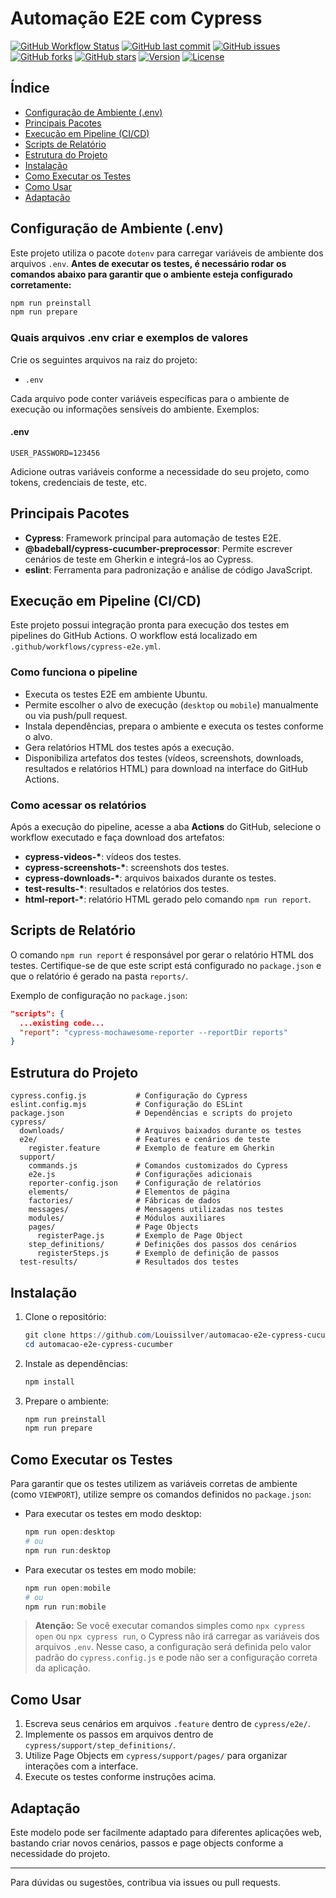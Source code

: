 # Automação E2E com Cypress

[![GitHub Workflow Status](https://img.shields.io/github/actions/workflow/status/Louissilver/automacao-e2e-cypress-cucumber/cypress-e2e.yml?branch=main)](https://github.com/Louissilver/automacao-e2e-cypress-cucumber/actions)
[![GitHub last commit](https://img.shields.io/github/last-commit/Louissilver/automacao-e2e-cypress-cucumber)](https://github.com/Louissilver/automacao-e2e-cypress-cucumber/commits/main)
[![GitHub issues](https://img.shields.io/github/issues/Louissilver/automacao-e2e-cypress-cucumber)](https://github.com/Louissilver/automacao-e2e-cypress-cucumber/issues)
[![GitHub forks](https://img.shields.io/github/forks/Louissilver/automacao-e2e-cypress-cucumber?style=social)](https://github.com/Louissilver/automacao-e2e-cypress-cucumber/network/members)
[![GitHub stars](https://img.shields.io/github/stars/Louissilver/automacao-e2e-cypress-cucumber?style=social)](https://github.com/Louissilver/automacao-e2e-cypress-cucumber/stargazers)
[![Version](https://img.shields.io/badge/version-1.0.0-brightgreen.svg)](https://github.com/Louissilver/automacao-e2e-cypress-cucumber)
[![License](https://img.shields.io/badge/license-ISC-blue.svg)](LICENSE)

## Índice

- [Configuração de Ambiente (.env)](#configuração-de-ambiente-env)
- [Principais Pacotes](#principais-pacotes)
- [Execução em Pipeline (CI/CD)](#execução-em-pipeline-cicd)
- [Scripts de Relatório](#scripts-de-relatório)
- [Estrutura do Projeto](#estrutura-do-projeto)
- [Instalação](#instalação)
- [Como Executar os Testes](#como-executar-os-testes)
- [Como Usar](#como-usar)
- [Adaptação](#adaptação)

## Configuração de Ambiente (.env)

Este projeto utiliza o pacote `dotenv` para carregar variáveis de ambiente dos arquivos `.env`.
**Antes de executar os testes, é necessário rodar os comandos abaixo para garantir que o ambiente esteja configurado corretamente:**

```powershell
npm run preinstall
npm run prepare
```

### Quais arquivos .env criar e exemplos de valores

Crie os seguintes arquivos na raiz do projeto:

- `.env`

Cada arquivo pode conter variáveis específicas para o ambiente de execução ou informações sensíveis do ambiente. Exemplos:

#### .env

```env
USER_PASSWORD=123456
```

Adicione outras variáveis conforme a necessidade do seu projeto, como tokens, credenciais de teste, etc.

## Principais Pacotes

- **Cypress**: Framework principal para automação de testes E2E.
- **@badeball/cypress-cucumber-preprocessor**: Permite escrever cenários de teste em Gherkin e integrá-los ao Cypress.
- **eslint**: Ferramenta para padronização e análise de código JavaScript.

## Execução em Pipeline (CI/CD)

Este projeto possui integração pronta para execução dos testes em pipelines do GitHub Actions. O workflow está localizado em `.github/workflows/cypress-e2e.yml`.

### Como funciona o pipeline

- Executa os testes E2E em ambiente Ubuntu.
- Permite escolher o alvo de execução (`desktop` ou `mobile`) manualmente ou via push/pull request.
- Instala dependências, prepara o ambiente e executa os testes conforme o alvo.
- Gera relatórios HTML dos testes após a execução.
- Disponibiliza artefatos dos testes (vídeos, screenshots, downloads, resultados e relatórios HTML) para download na interface do GitHub Actions.

### Como acessar os relatórios

Após a execução do pipeline, acesse a aba **Actions** do GitHub, selecione o workflow executado e faça download dos artefatos:

- **cypress-videos-\***: vídeos dos testes.
- **cypress-screenshots-\***: screenshots dos testes.
- **cypress-downloads-\***: arquivos baixados durante os testes.
- **test-results-\***: resultados e relatórios dos testes.
- **html-report-\***: relatório HTML gerado pelo comando `npm run report`.

## Scripts de Relatório

O comando `npm run report` é responsável por gerar o relatório HTML dos testes. Certifique-se de que este script está configurado no `package.json` e que o relatório é gerado na pasta `reports/`.

Exemplo de configuração no `package.json`:

```json
"scripts": {
  ...existing code...
  "report": "cypress-mochawesome-reporter --reportDir reports"
}
```

## Estrutura do Projeto

```
cypress.config.js           # Configuração do Cypress
eslint.config.mjs           # Configuração do ESLint
package.json                # Dependências e scripts do projeto
cypress/
  downloads/                # Arquivos baixados durante os testes
  e2e/                      # Features e cenários de teste
    register.feature        # Exemplo de feature em Gherkin
  support/
    commands.js             # Comandos customizados do Cypress
    e2e.js                  # Configurações adicionais
    reporter-config.json    # Configuração de relatórios
    elements/               # Elementos de página
    factories/              # Fábricas de dados
    messages/               # Mensagens utilizadas nos testes
    modules/                # Módulos auxiliares
    pages/                  # Page Objects
      registerPage.js       # Exemplo de Page Object
    step_definitions/       # Definições dos passos dos cenários
      registerSteps.js      # Exemplo de definição de passos
  test-results/             # Resultados dos testes
```

## Instalação

1. Clone o repositório:
   ```powershell
   git clone https://github.com/Louissilver/automacao-e2e-cypress-cucumber
   cd automacao-e2e-cypress-cucumber
   ```
2. Instale as dependências:

   ```powershell
   npm install
   ```

3. Prepare o ambiente:
   ```powershell
   npm run preinstall
   npm run prepare
   ```

## Como Executar os Testes

Para garantir que os testes utilizem as variáveis corretas de ambiente (como `VIEWPORT`), utilize sempre os comandos definidos no `package.json`:

- Para executar os testes em modo desktop:
  ```powershell
  npm run open:desktop
  # ou
  npm run run:desktop
  ```
- Para executar os testes em modo mobile:
  ```powershell
  npm run open:mobile
  # ou
  npm run run:mobile
  ```

> **Atenção:**
> Se você executar comandos simples como `npx cypress open` ou `npx cypress run`, o Cypress não irá carregar as variáveis dos arquivos `.env`.
> Nesse caso, a configuração será definida pelo valor padrão do `cypress.config.js` e pode não ser a configuração correta da aplicação.

## Como Usar

1. Escreva seus cenários em arquivos `.feature` dentro de `cypress/e2e/`.
2. Implemente os passos em arquivos dentro de `cypress/support/step_definitions/`.
3. Utilize Page Objects em `cypress/support/pages/` para organizar interações com a interface.
4. Execute os testes conforme instruções acima.

## Adaptação

Este modelo pode ser facilmente adaptado para diferentes aplicações web, bastando criar novos cenários, passos e page objects conforme a necessidade do projeto.

---

Para dúvidas ou sugestões, contribua via issues ou pull requests.
